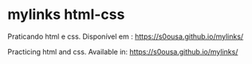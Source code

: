 # mylinks html-css

Praticando html e css.  Disponível em : https://s0ousa.github.io/mylinks/

Practicing html and css. Available in: https://s0ousa.github.io/mylinks/

